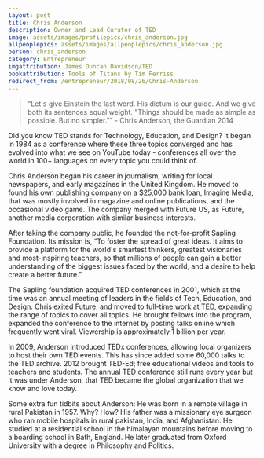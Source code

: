 ```yaml
---
layout: post
title: Chris Anderson 
description: Owner and Lead Curator of TED 
image: assets/images/profilepics/chris_anderson.jpg
allpeoplepics: assets/images/allpeoplepics/chris_anderson.jpg
person: chris_anderson
category: Entrepreneur
imgattribution: James Duncan Davidson/TED
bookattribution: Tools of Titans by Tim Ferriss
redirect_from: /entrepreneur/2018/08/26/Chris-Anderson
---
```


> “Let's give Einstein the last word. His dictum is our guide. And we give both its sentences equal weight. "Things should be made as simple as possible. But no simpler."” - Chris Anderson, the Guardian 2014

Did you know TED stands for Technology, Education, and Design? It began in 1984 as a conference where these three topics converged and has evolved into what we see on YouTube today - conferences all over the world in 100+ languages on every topic you could think of.  

Chris Anderson began his career in journalism, writing for local newspapers, and early magazines in the United Kingdom. He moved to found his own publishing company on a $25,000 bank loan, Imagine Media, that was mostly involved in magazine and online publications, and the occasional video game. The company merged with Future US, as Future, another media corporation with similar business interests. 

After taking the company public, he founded the not-for-profit Sapling Foundation. Its mission is, “To foster the spread of great ideas. It aims to provide a platform for the world's smartest thinkers, greatest visionaries and most-inspiring teachers, so that millions of people can gain a better understanding of the biggest issues faced by the world, and a desire to help create a better future.”

The Sapling foundation acquired TED conferences in 2001, which at the time was an annual meeting of leaders in the fields of Tech, Education, and Design. Chris exited Future, and moved to full-time work at TED, expanding the range of topics to cover all topics. He brought fellows into the program, expanded the conference to the internet by posting talks online which frequently went viral. Viewership is approximately 1 billion per year. 

In 2009, Anderson introduced TEDx conferences, allowing local organizers to host their own TED events. This has since added some 60,000 talks to the TED archive. 2012 brought TED-Ed; free educational videos and tools to teachers and students. The annual TED conference still runs every year but it was under Anderson, that TED became the global organization that we know and love today. 

Some extra fun tidbits about Anderson: He was born in a remote village in rural Pakistan in 1957. Why? How? His father was a missionary eye surgeon who ran mobile hospitals in rural pakistan, India, and Afghanistan. He studied at a residential school in the himalayan mountains before moving to a boarding school in Bath, England. He later graduated from Oxford University with a degree in Philosophy and Politics. 




